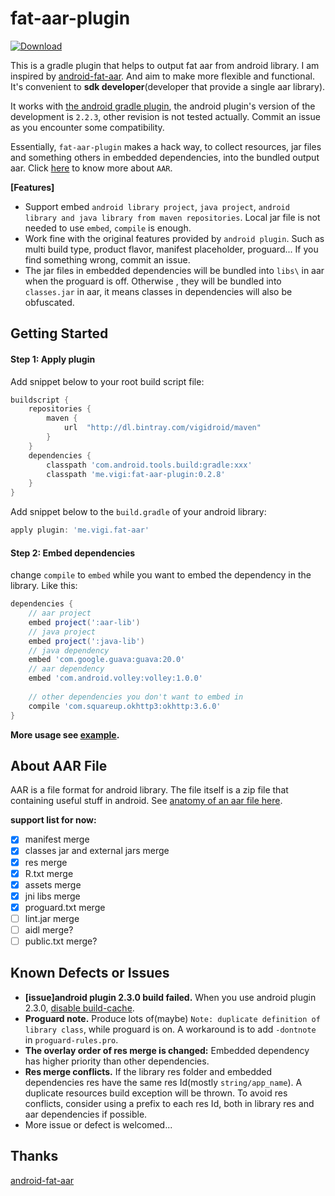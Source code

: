 # fat-aar-plugin

[ ![Download](https://api.bintray.com/packages/vigidroid/maven/fat-aar-plugin/images/download.svg) ](https://bintray.com/vigidroid/maven/fat-aar-plugin/_latestVersion)

This is a gradle plugin that helps to output fat aar from android library. I am inspired by [android-fat-aar][1]. And aim to make more flexible and functional. It's convenient to **sdk developer**(developer that provide a single aar library).

It works with [the android gradle plugin][3], the android plugin's version of the development is `2.2.3`, other revision is not tested actually. Commit an issue as you encounter some compatibility.

Essentially, `fat-aar-plugin` makes a hack way, to collect resources, jar files and something others in embedded dependencies, into the bundled output aar. Click [here](#about-aar-file) to know more about `AAR`.

**[Features]**
* Support embed `android library project`, `java project`, `android library and java library from maven repositories`. Local jar file is not needed to use `embed`, `compile` is enough.
* Work fine with the original features provided by `android plugin`. Such as multi build type, product flavor, manifest placeholder, proguard... If you find something wrong, commit an issue.
* The jar files in embedded dependencies will be bundled into `libs\` in aar when the proguard is off. Otherwise , they will be bundled into `classes.jar` in aar, it means classes in dependencies will also be obfuscated.

## Getting Started

#### Step 1: Apply plugin

Add snippet below to your root build script file:

```gradle
buildscript {
    repositories {
        maven {
            url  "http://dl.bintray.com/vigidroid/maven"
        }
    }
    dependencies {
        classpath 'com.android.tools.build:gradle:xxx'
        classpath 'me.vigi:fat-aar-plugin:0.2.8'
    }
}
```

Add snippet below to the `build.gradle` of your android library:

```gradle
apply plugin: 'me.vigi.fat-aar'
```

#### Step 2: Embed dependencies

change `compile` to `embed` while you want to embed the dependency in the library. Like this:

```gradle
dependencies {
    // aar project
    embed project(':aar-lib')
    // java project
    embed project(':java-lib')
    // java dependency
    embed 'com.google.guava:guava:20.0'
    // aar dependency
    embed 'com.android.volley:volley:1.0.0'
  
    // other dependencies you don't want to embed in
    compile 'com.squareup.okhttp3:okhttp:3.6.0'
}
```

**More usage see [example](./example-android).**

## About AAR File

AAR is a file format for android library.
The file itself is a zip file that containing useful stuff in android.
See [anatomy of an aar file here][2].

**support list for now:**

- [x] manifest merge
- [x] classes jar and external jars merge
- [x] res merge
- [x] R.txt merge
- [x] assets merge
- [x] jni libs merge
- [x] proguard.txt merge
- [ ] lint.jar merge
- [ ] aidl merge?
- [ ] public.txt merge?

## Known Defects or Issues

* **[issue]android plugin 2.3.0 build failed.** When you use android plugin 2.3.0, [disable build-cache][4].
* **Proguard note.** Produce lots of(maybe) `Note: duplicate definition of library class`, while proguard is on. A workaround is to add `-dontnote` in `proguard-rules.pro`.
* **The overlay order of res merge is changed:** Embedded dependency has higher priority than other dependencies.
* **Res merge conflicts.** If the library res folder and embedded dependencies res have the same res Id(mostly `string/app_name`). A duplicate resources build exception will be thrown. To avoid res conflicts, consider using a prefix to each res Id, both in library res and aar dependencies if possible.
* More issue or defect is welcomed...

## Thanks
[android-fat-aar][1]

[1]: https://github.com/adwiv/android-fat-aar
[2]: https://developer.android.com/studio/projects/android-library.html#aar-contents
[3]: https://developer.android.com/studio/releases/gradle-plugin.html
[4]: https://developer.android.com/studio/build/build-cache.html#disable_build_cache
